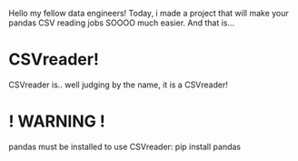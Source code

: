 Hello my fellow data engineers! Today, i made a project that will make your pandas CSV reading jobs SOOOO much easier.
And that is...
# CSVreader!

CSVreader is.. well judging by the name, it is a CSVreader!

# ! WARNING !
pandas must be installed to use CSVreader:
pip install pandas